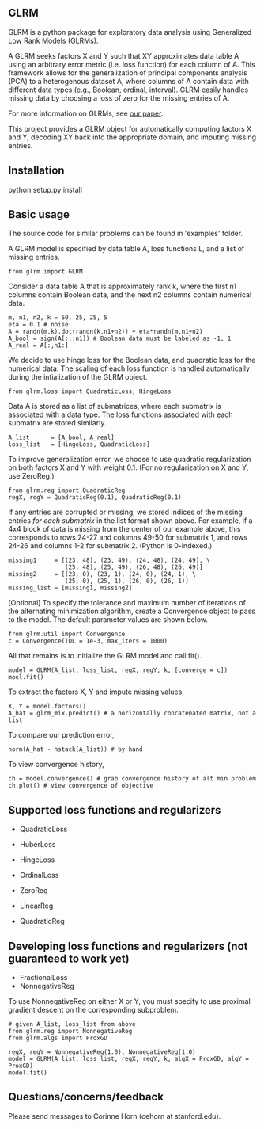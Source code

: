 ## GLRM

GLRM is a python package for exploratory data analysis using Generalized Low
Rank Models (GLRMs). 

A GLRM seeks factors X and Y such that XY approximates data table A
using an arbitrary error metric (i.e. loss function) for each column of A.
This framework allows for the generalization of principal components analysis
(PCA) to a heterogenous dataset A, where columns of A contain data with
different data types (e.g., Boolean, ordinal, interval). 
GLRM easily handles missing data by choosing a loss of zero for the missing
entries of A.

For more information on GLRMs, see [our
paper](http://www.stanford.edu/~boyd/papers/glrm.html).

This project provides a GLRM object for automatically computing factors X and Y,
decoding XY back into the appropriate domain, and imputing missing entries.

## Installation
python setup.py install

## Basic usage
The source code for similar problems can be found in 'examples' folder.

A GLRM model is specified by data table A, loss functions L, and a list of missing
entries. 

    from glrm import GLRM

Consider a data table A that is approximately rank k, where the first n1 columns
contain Boolean data, and the next n2 columns contain numerical data. 

    m, n1, n2, k = 50, 25, 25, 5
    eta = 0.1 # noise
    A = randn(m,k).dot(randn(k,n1+n2)) + eta*randn(m,n1+n2)
    A_bool = sign(A[:,:n1]) # Boolean data must be labeled as -1, 1
    A_real = A[:,n1:]

We decide to use hinge loss for the Boolean data, and quadratic loss 
for the numerical data. The scaling of each loss function 
is handled automatically during the intialization of the GLRM object. 

    from glrm.loss import QuadraticLoss, HingeLoss

Data A is stored as a list of submatrices, where each submatrix
is associated with a data type. The loss functions associated with each
submatrix are stored similarly.

    A_list      = [A_bool, A_real]
    loss_list   = [HingeLoss, QuadraticLoss]

To improve generalization error, we choose to use quadratic regularization 
on both factors X and Y with weight 0.1. (For no regularization on X and Y, use
ZeroReg.)

    from glrm.reg import QuadraticReg
    regX, regY = QuadraticReg(0.1), QuadraticReg(0.1)

If any entries are corrupted or missing, we stored indices of the missing
entries *for each submatrix* in the list format shown above. 
For example, if a 4x4 block of data is missing from the center of our example
above, this corresponds to rows 24-27 and columns 49-50 for submatrix 1,
and rows 24-26 and columns 1-2 for submatrix 2. (Python is 0-indexed.)

    missing1     = [(23, 48), (23, 49), (24, 48), (24, 49), \
                    (25, 48), (25, 49), (26, 48), (26, 49)]
    missing2     = [(23, 0), (23, 1), (24, 0), (24, 1), \
                    (25, 0), (25, 1), (26, 0), (26, 1)]
    missing_list = [missing1, missing2]

[Optional] To specify the tolerance and maximum number of iterations 
of the alternating minimization algorithm, create a Convergence object to pass
to the model. The default parameter values are shown below.

    from glrm.util import Convergence
    c = Convergence(TOL = 1e-3, max_iters = 1000)

All that remains is to initialize the GLRM model and call fit().

    model = GLRM(A_list, loss_list, regX, regY, k, [converge = c])
    moel.fit()

To extract the factors X, Y and impute missing values,

    X, Y = model.factors()
    A_hat = glrm_mix.predict() # a horizontally concatenated matrix, not a list

To compare our prediction error,
    
    norm(A_hat - hstack(A_list)) # by hand

To view convergence history,

    ch = model.convergence() # grab convergence history of alt min problem
    ch.plot() # view convergence of objective


## Supported loss functions and regularizers

 - QuadraticLoss
 - HuberLoss
 - HingeLoss
 - OrdinalLoss

 - ZeroReg
 - LinearReg
 - QuadraticReg

## Developing loss functions and regularizers (not guaranteed to work yet)

 - FractionalLoss
 - NonnegativeReg

To use NonnegativeReg on either X or Y, you must specify to use proximal
gradient descent on the corresponding subproblem.

    # given A_list, loss_list from above
    from glrm.reg import NonnegativeReg
    from glrm.algs import ProxGD

    regX, regY = NonnegativeReg(1.0), NonnegativeReg(1.0)
    model = GLRM(A_list, loss_list, regX, regY, k, algX = ProxGD, algY = ProxGD)
    model.fit()


## Questions/concerns/feedback
Please send messages to Corinne Horn (cehorn at stanford.edu).
